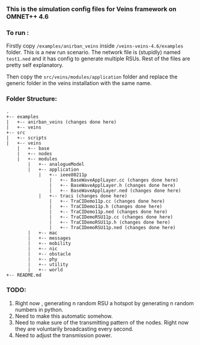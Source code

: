 ### This is the simulation config files for Veins framework on OMNET++ 4.6

### To run :
Firstly copy `/examples/anirban_veins` inside `/veins-veins-4.6/examples` folder. This is a new run scenario. The network file is (stupidly) named `test1.ned` and it has config to generate multiple RSUs. Rest of the files are pretty self explanatory. 

Then copy the `src/veins/modules/application` folder and replace the generic folder in the veins installation with the same name.

### Folder Structure:
```
.
+-- examples
|   +-- anirban_veins (changes done here)
|   +-- veins
+-- src
|   +-- scripts
|   +-- veins
	|   +-- base
	|   +-- nodes
	|   +-- modules
		|   +-- analogueModel
		|   +-- application
			|   +-- ieee80211p 
				|   +-- BaseWaveApplLayer.cc (changes done here)
				|   +-- BaseWaveApplLayer.h (changes done here)
				|   +-- BaseWaveApplLayer.ned (changes done here)
			|   +-- traci (changes done here)
				|   +-- TraCIDemo11p.cc (changes done here)
				|   +-- TraCIDemo11p.h (changes done here)
				|   +-- TraCIDemo11p.ned (changes done here)
				|   +-- TraCIDemoRSU11p.cc (changes done here)
				|   +-- TraCIDemoRSU11p.h (changes done here)
				|   +-- TraCIDemoRSU11p.ned (changes done here)
		|   +-- mac
		|   +-- messages
		|   +-- mobility
		|   +-- nic
		|   +-- obstacle
		|   +-- phy
		|   +-- utility
		|   +-- world
+-- README.md
```
### TODO:
1. Right now , generating n random RSU a hotspot by generating n random numbers in python. 
2. Need to make this automatic somehow.
3. Need to make sure of the transmitting pattern of the nodes. Right now they are voluntarily broadcasting every second.
4. Need to adjust the transmission power.
